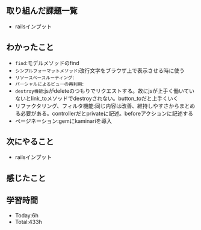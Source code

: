 ## 取り組んだ課題一覧
- railsインプット
## わかったこと
- `find`:モデルメソッドのfind
- `シンプルフォーマットメソッド`:改行文字をブラウザ上で表示させる時に使う
- `リソースベースルーティング`:
- `パーシャルによるビューの再利用`:
- `destroy機能`:jsがdeleteのつもりでリクエストする。故にjsが上手く働いていないとlink_toメソッドでdestroyされない。button_toだと上手くいく
- リファクタリング、フィルタ機能:同じ内容は改善、維持しやすさからまとめる必要がある。controllerだとprivateに記述。beforeアクションに記述する
- ページネーション:gemにkaminariを導入
## 次にやること
- railsインプット
## 感じたこと

## 学習時間
- Today:6h
- Total:433h
